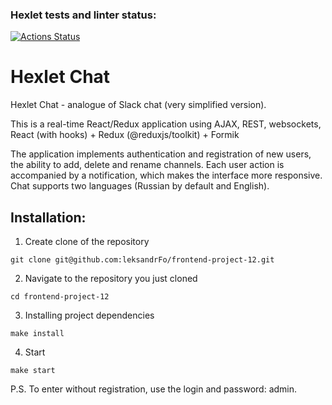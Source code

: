 ### Hexlet tests and linter status:
[![Actions Status](https://github.com/leksandrFo/frontend-project-12/workflows/hexlet-check/badge.svg)](https://github.com/leksandrFo/frontend-project-12/actions)

# Hexlet Chat
Hexlet Chat - analogue of Slack chat (very simplified version).

This is a real-time React/Redux application using AJAX, REST, websockets, React (with hooks) + Redux (@reduxjs/toolkit) + Formik

The application implements authentication and registration of new users, the ability to add, delete and rename channels. Each user action is accompanied by a notification, which makes the interface more responsive. Chat supports two languages ​​(Russian by default and English).

## Installation:
1. Create clone of the repository
```
git clone git@github.com:leksandrFo/frontend-project-12.git
```
2. Navigate to the repository you just cloned
```
cd frontend-project-12
```
3. Installing project dependencies
```
make install
```
4. Start
```
make start
```

P.S. To enter without registration, use the login and password: admin.